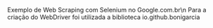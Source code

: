 Exemplo de Web Scraping com Selenium no Google.com.br\n
Para a criação do WebDriver foi utilizada a biblioteca io.github.bonigarcia
